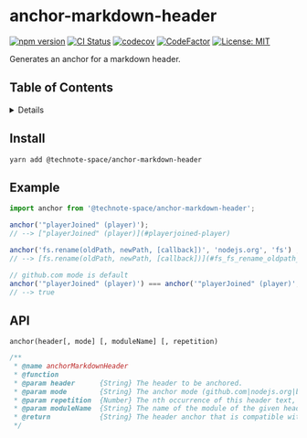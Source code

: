 # anchor-markdown-header

[![npm version](https://badge.fury.io/js/%40technote-space%2Fanchor-markdown-header.svg)](https://badge.fury.io/js/%40technote-space%2Fanchor-markdown-header)
[![CI Status](https://github.com/technote-space/anchor-markdown-header/workflows/CI/badge.svg)](https://github.com/technote-space/anchor-markdown-header/actions)
[![codecov](https://codecov.io/gh/technote-space/anchor-markdown-header/branch/master/graph/badge.svg)](https://codecov.io/gh/technote-space/anchor-markdown-header)
[![CodeFactor](https://www.codefactor.io/repository/github/technote-space/anchor-markdown-header/badge)](https://www.codefactor.io/repository/github/technote-space/anchor-markdown-header)
[![License: MIT](https://img.shields.io/badge/License-MIT-blue.svg)](https://github.com/technote-space/anchor-markdown-header/blob/master/LICENSE)

Generates an anchor for a markdown header.

## Table of Contents

<!-- START doctoc generated TOC please keep comment here to allow auto update -->
<!-- DON'T EDIT THIS SECTION, INSTEAD RE-RUN doctoc TO UPDATE -->
<details>
<summary>Details</summary>

- [Install](#install)
- [Example](#example)
- [API](#api)

</details>
<!-- END doctoc generated TOC please keep comment here to allow auto update -->

## Install
```shell script
yarn add @technote-space/anchor-markdown-header
```

## Example

```js
import anchor from '@technote-space/anchor-markdown-header';

anchor('"playerJoined" (player)'); 
// --> ["playerJoined" (player)](#playerjoined-player)

anchor('fs.rename(oldPath, newPath, [callback])', 'nodejs.org', 'fs') ;
// --> [fs.rename(oldPath, newPath, [callback])](#fs_fs_rename_oldpath_newpath_callback)

// github.com mode is default
anchor('"playerJoined" (player)') === anchor('"playerJoined" (player)', 'github.com'); 
// --> true
```

## API

`anchor(header[, mode] [, moduleName] [, repetition)`

```js
/**
 * @name anchorMarkdownHeader
 * @function
 * @param header      {String} The header to be anchored.
 * @param mode        {String} The anchor mode (github.com|nodejs.org|bitbucket.org|ghost.org|gitlab.com).
 * @param repetition  {Number} The nth occurrence of this header text, starting with 0. Not required for the 0th instance.
 * @param moduleName  {String} The name of the module of the given header (required only for 'nodejs.org' mode).
 * @return            {String} The header anchor that is compatible with the given mode.
 */
```
